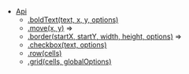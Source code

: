 * [Api](/api.md)
  * [.boldText(text, x, y, options)](#module_pdfkitgrid.boldText)
  * [.move(x, y)](#module_pdfkitgrid.move) ⇒
  * [.border(startX, startY, width, height, options)](#module_pdfkitgrid.border) ⇒
  * [.checkbox(text, options)](#module_pdfkitgrid.checkbox)
  * [.row(cells)](#module_pdfkitgrid.row)
  * [.grid(cells, globalOptions)](#module_pdfkitgrid.grid)